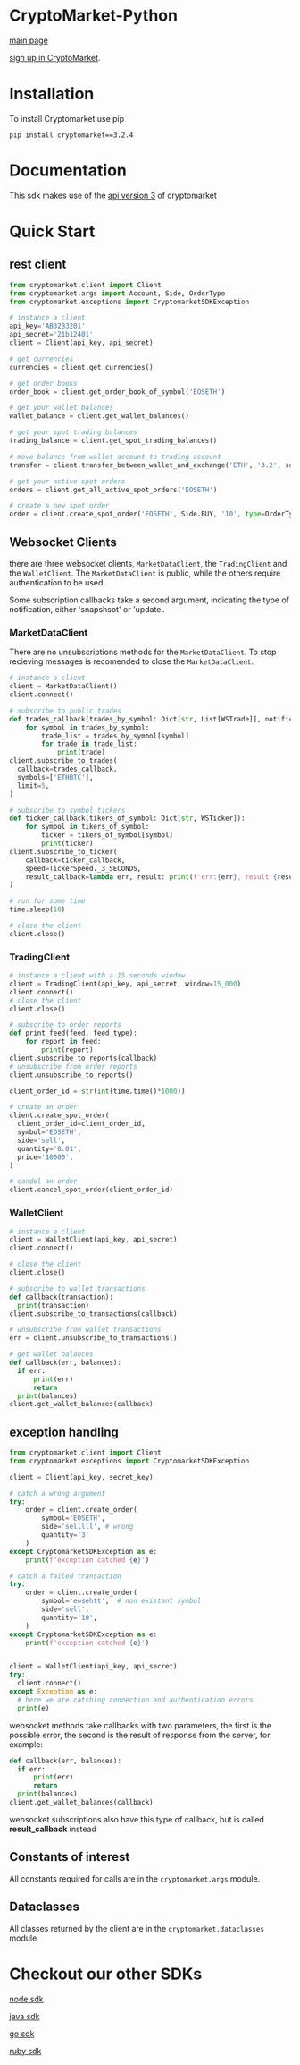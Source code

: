 # CryptoMarket-Python

[main page](https://www.cryptomkt.com/)

[sign up in CryptoMarket](https://www.cryptomkt.com/account/register).

# Installation

To install Cryptomarket use pip

```
pip install cryptomarket==3.2.4
```

# Documentation

This sdk makes use of the [api version 3](https://api.exchange.cryptomkt.com) of cryptomarket

# Quick Start

## rest client

```python
from cryptomarket.client import Client
from cryptomarket.args import Account, Side, OrderType
from cryptomarket.exceptions import CryptomarketSDKException

# instance a client
api_key='AB32B3201'
api_secret='21b12401'
client = Client(api_key, api_secret)

# get currencies
currencies = client.get_currencies()

# get order books
order_book = client.get_order_book_of_symbol('EOSETH')

# get your wallet balances
wallet_balance = client.get_wallet_balances()

# get your spot trading balances
trading_balance = client.get_spot_trading_balances()

# move balance from wallet account to trading account
transfer = client.transfer_between_wallet_and_exchange('ETH', '3.2', source=Account.WALLET, destination=Account.SPOT)

# get your active spot orders
orders = client.get_all_active_spot_orders('EOSETH')

# create a new spot order
order = client.create_spot_order('EOSETH', Side.BUY, '10', type=OrderType.MARKET)
```

## Websocket Clients

there are three websocket clients, `MarketDataClient`, the `TradingClient` and the `WalletClient`. The `MarketDataClient` is public, while the others require authentication to be used.

Some subscription callbacks take a second argument, indicating the type of notification, either 'snapshsot' or 'update'.

### MarketDataClient

There are no unsubscriptions methods for the `MarketDataClient`. To stop recieving messages is recomended to close the `MarketDataClient`.

```python
# instance a client
client = MarketDataClient()
client.connect()

# subscribe to public trades
def trades_callback(trades_by_symbol: Dict[str, List[WSTrade]], notification_type):
    for symbol in trades_by_symbol:
        trade_list = trades_by_symbol[symbol]
        for trade in trade_list:
            print(trade)
client.subscribe_to_trades(
  callback=trades_callback,
  symbols=['ETHBTC'],
  limit=5,
)

# subscribe to symbol tickers
def ticker_callback(tikers_of_symbol: Dict[str, WSTicker]):
    for symbol in tikers_of_symbol:
        ticker = tikers_of_symbol[symbol]
        print(ticker)
client.subscribe_to_ticker(
    callback=ticker_callback,
    speed=TickerSpeed._3_SECONDS,
    result_callback=lambda err, result: print(f'err:{err}, result:{result}')
)

# run for some time
time.sleep(10)

# close the client
client.close()
```

### TradingClient

```python
# instance a client with a 15 seconds window
client = TradingClient(api_key, api_secret, window=15_000)
client.connect()
# close the client
client.close()

# subscribe to order reports
def print_feed(feed, feed_type):
    for report in feed:
        print(report)
client.subscribe_to_reports(callback)
# unsubscribe from order reports
client.unsubscribe_to_reports()

client_order_id = str(int(time.time()*1000))

# create an order
client.create_spot_order(
  client_order_id=client_order_id,
  symbol='EOSETH',
  side='sell',
  quantity='0.01',
  price='10000',
)

# candel an order
client.cancel_spot_order(client_order_id)

```

### WalletClient

```python
# instance a client
client = WalletClient(api_key, api_secret)
client.connect()

# close the client
client.close()

# subscribe to wallet transactions
def callback(transaction):
  print(transaction)
client.subscribe_to_transactions(callback)

# unsubscribe from wallet transactions
err = client.unsubscribe_to_transactions()

# get wallet balances
def callback(err, balances):
  if err:
      print(err)
      return
  print(balances)
client.get_wallet_balances(callback)
```

## exception handling

```python
from cryptomarket.client import Client
from cryptomarket.exceptions import CryptomarketSDKException

client = Client(api_key, secret_key)

# catch a wrong argument
try:
    order = client.create_order(
        symbol='EOSETH',
        side='selllll', # wrong
        quantity='3'
    )
except CryptomarketSDKException as e:
    print(f'exception catched {e}')

# catch a failed transaction
try:
    order = client.create_order(
        symbol='eosehtt',  # non existant symbol
        side='sell',
        quantity='10',
    )
except CryptomarketSDKException as e:
    print(f'exception catched {e}')


client = WalletClient(api_key, api_secret)
try:
  client.connect()
except Exception as e:
  # here we are catching connection and authentication errors
  print(e)
```

websocket methods take callbacks with two parameters, the first is the possible error, the second is the result of response from the server, for example:

```python
def callback(err, balances):
  if err:
      print(err)
      return
  print(balances)
client.get_wallet_balances(callback)
```

websocket subscriptions also have this type of callback, but is called **result_callback** instead

## Constants of interest

All constants required for calls are in the `cryptomarket.args` module.

## Dataclasses

All classes returned by the client are in the `cryptomarket.dataclasses` module

# Checkout our other SDKs

[node sdk](https://github.com/cryptomkt/cryptomkt-node)

[java sdk](https://github.com/cryptomkt/cryptomkt-java)

[go sdk](https://github.com/cryptomkt/cryptomkt-go)

[ruby sdk](https://github.com/cryptomkt/cryptomkt-ruby)
